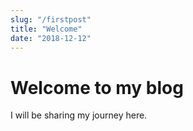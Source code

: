 ```yaml
---
slug: "/firstpost"
title: "Welcome"
date: "2018-12-12"
---
```


# Welcome to my blog
I will be sharing my journey here.


